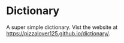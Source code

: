 # Dictionary
A super simple dictionary. Vist the website at https://pizzalover125.github.io/dictionary/.
